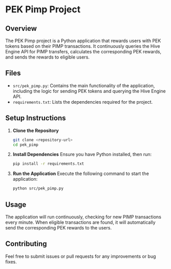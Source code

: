 # PEK Pimp Project

## Overview
The PEK Pimp project is a Python application that rewards users with PEK tokens based on their PIMP transactions. It continuously queries the Hive Engine API for PIMP transfers, calculates the corresponding PEK rewards, and sends the rewards to eligible users.

## Files
- `src/pek_pimp.py`: Contains the main functionality of the application, including the logic for sending PEK tokens and querying the Hive Engine API.
- `requirements.txt`: Lists the dependencies required for the project.

## Setup Instructions
1. **Clone the Repository**
   ```bash
   git clone <repository-url>
   cd pek_pimp
   ```

2. **Install Dependencies**
   Ensure you have Python installed, then run:
   ```bash
   pip install -r requirements.txt
   ```

3. **Run the Application**
   Execute the following command to start the application:
   ```bash
   python src/pek_pimp.py
   ```

## Usage
The application will run continuously, checking for new PIMP transactions every minute. When eligible transactions are found, it will automatically send the corresponding PEK rewards to the users.

## Contributing
Feel free to submit issues or pull requests for any improvements or bug fixes.